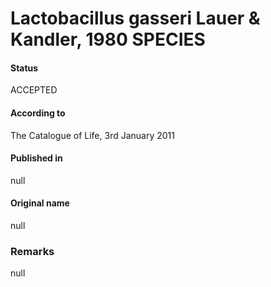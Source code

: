 # Lactobacillus gasseri Lauer & Kandler, 1980 SPECIES

#### Status
ACCEPTED

#### According to
The Catalogue of Life, 3rd January 2011

#### Published in
null

#### Original name
null

### Remarks
null